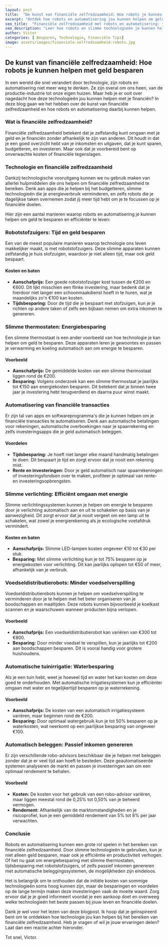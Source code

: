 ```yaml
---
layout: post
title:  "De kunst van financiële zelfredzaamheid: Hoe robots je kunnen helpen met geld besparen"
excerpt: "Ontdek hoe robots en automatisering jou kunnen helpen om geld te besparen en financiële zelfredzaamheid te bereiken."
seo_title:  "Financiële zelfredzaamheid met robots en automatisering: tips en voordelen"
seo_description: "Leer hoe robots en slimme technologieën je kunnen helpen geld te besparen en efficiënter te leven. Ontdek praktische tips en voorbeelden voor financiële zelfredzaamheid."
author: Victor
categories: [ Besparen, Technologie, Financiële Tips]
image: assets/images/financiele-zelfredzaamheid-robots.jpg
---
```


## De kunst van financiële zelfredzaamheid: Hoe robots je kunnen helpen met geld besparen

In een wereld die snel verandert door technologie, zijn robots en automatisering niet meer weg te denken. Ze zijn overal om ons heen, van de productie-industrie tot onze eigen huizen. Maar heb je er ooit over nagedacht hoe deze technologieën jou kunnen helpen met je financiën? In deze blog gaan we het hebben over de kunst van financiële zelfredzaamheid en hoe robots en automatisering daarbij kunnen helpen. 

### Wat is financiële zelfredzaamheid?

Financiële zelfredzaamheid betekent dat je zelfstandig kunt omgaan met je geld en je financiën zonder afhankelijk te zijn van anderen. Dit houdt in dat je een goed overzicht hebt van je inkomsten en uitgaven, dat je kunt sparen, budgetteren, en investeren. Maar ook dat je voorbereid bent op onverwachte kosten of financiële tegenslagen. 

### Technologie en financiële zelfredzaamheid

Dankzij technologische vooruitgang kunnen we nu gebruik maken van allerlei hulpmiddelen die ons helpen om financiële zelfredzaamheid te bereiken. Denk aan apps die je helpen bij het budgetteren, slimme technologieën die je energieverbruik verminderen, en zelfs robots die je dagelijkse taken overnemen zodat jij meer tijd hebt om je te focussen op je financiële doelen. 

Hier zijn een aantal manieren waarop robots en automatisering je kunnen helpen om geld te besparen en efficiënter te leven:

### Robotstofzuigers: Tijd en geld besparen

Een van de meest populaire manieren waarop technologie ons leven makkelijker maakt, is met robotstofzuigers. Deze slimme apparaten kunnen zelfstandig je huis stofzuigen, waardoor je niet alleen tijd, maar ook geld bespaart. 

#### Kosten en baten

- **Aanschafprijs:** Een goede robotstofzuiger kost tussen de €200 en €600. Dit lijkt misschien een flinke investering, maar bedenk dat je hierdoor niet langer een schoonmaakdienst hoeft in te huren, wat je maandelijks zo'n €100 kan kosten.
- **Tijdsbesparing:** Door de tijd die je bespaart met stofzuigen, kun je je richten op andere taken of zelfs een bijbaan nemen om extra inkomen te genereren.

### Slimme thermostaten: Energiebesparing

Een slimme thermostaat is een ander voorbeeld van hoe technologie je kan helpen om geld te besparen. Deze apparaten leren je gewoontes en passen je verwarming en koeling automatisch aan om energie te besparen.

#### Voorbeeld

- **Aanschafprijs:** De gemiddelde kosten van een slimme thermostaat liggen rond de €200.
- **Besparing:** Volgens onderzoek kan een slimme thermostaat je jaarlijks tot €150 aan energiekosten besparen. Dit betekent dat je binnen twee jaar je investering hebt terugverdiend en daarna puur winst maakt.

### Automatisering van financiële transacties

Er zijn tal van apps en softwareprogramma's die je kunnen helpen om je financiële transacties te automatiseren. Denk aan automatische betalingen voor rekeningen, automatische overboekingen naar je spaarrekening en zelfs investeringsapps die je geld automatisch beleggen.

#### Voordelen

- **Tijdsbesparing:** Je hoeft niet langer elke maand handmatig betalingen te doen. Dit bespaart je tijd en zorgt ervoor dat je nooit een rekening mist.
- **Rente en investeringen:** Door je geld automatisch naar spaarrekeningen of investeringsfondsen over te maken, profiteer je optimaal van rente- en investeringsopbrengsten.

### Slimme verlichting: Efficiënt omgaan met energie

Slimme verlichtingssystemen kunnen je helpen om energie te besparen door je verlichting automatisch aan en uit te schakelen op basis van je aanwezigheid. Dit zorgt ervoor dat je nooit vergeet om een lamp uit te schakelen, wat zowel je energierekening als je ecologische voetafdruk vermindert.

#### Kosten en baten

- **Aanschafprijs:** Slimme LED-lampen kosten ongeveer €10 tot €30 per stuk.
- **Besparing:** Met slimme verlichting kun je tot 75% besparen op je energiekosten voor verlichting. Dit kan jaarlijks oplopen tot €50 of meer, afhankelijk van je verbruik.

### Voedseldistributierobots: Minder voedselverspilling

Voedseldistributierobots kunnen je helpen om voedselverspilling te verminderen door je te helpen met het beter organiseren van je boodschappen en maaltijden. Deze robots kunnen bijvoorbeeld je koelkast scannen en je waarschuwen wanneer producten bijna verlopen.

#### Voorbeeld

- **Aanschafprijs:** Een voedseldistributierobot kan variëren van €300 tot €800.
- **Besparing:** Door minder voedsel te verspillen, kun je jaarlijks tot €200 aan boodschappen besparen. Dit is vooral handig voor grotere huishoudens.

### Automatische tuinirrigatie: Waterbesparing

Als je een tuin hebt, weet je hoeveel tijd en water het kan kosten om deze goed te onderhouden. Met automatische irrigatiesystemen kun je efficiënter omgaan met water en tegelijkertijd besparen op je waterrekening.

#### Voorbeeld

- **Aanschafprijs:** De kosten van een automatisch irrigatiesysteem variëren, maar beginnen rond de €200.
- **Besparing:** Door optimaal watergebruik kun je tot 50% besparen op je waterkosten, wat neerkomt op een jaarlijkse besparing van ongeveer €100.

### Automatisch beleggen: Passief inkomen genereren

Er zijn verschillende robo-advisors beschikbaar die je helpen met beleggen zonder dat je er veel tijd aan hoeft te besteden. Deze geautomatiseerde systemen analyseren de markt en passen je investeringen aan om een optimaal rendement te behalen.

#### Voorbeeld

- **Kosten:** De kosten voor het gebruik van een robo-advisor variëren, maar liggen meestal rond de 0,25% tot 0,50% van je beheerd vermogen.
- **Rendement:** Afhankelijk van de marktomstandigheden en je risicoprofiel, kun je een gemiddeld rendement van 5% tot 8% per jaar verwachten.

### Conclusie

Robots en automatisering kunnen een grote rol spelen in het bereiken van financiële zelfredzaamheid. Door slimme technologieën te gebruiken, kun je niet alleen geld besparen, maar ook je efficiëntie en productiviteit verhogen. Of het nu gaat om energiebesparing met slimme thermostaten, tijdsbesparing met robotstofzuigers, of zelfs passief inkomen genereren met automatische beleggingssystemen, de mogelijkheden zijn eindeloos. 

Het is belangrijk om te onthouden dat de initiële kosten van sommige technologieën soms hoog kunnen zijn, maar de besparingen en voordelen op de lange termijn maken deze investeringen vaak de moeite waard. Zorg ervoor dat je je goed informeert voordat je een aankoop doet en overweeg welke technologieën het beste passen bij jouw leven en financiële doelen.

Dank je wel voor het lezen van deze blogpost. Ik hoop dat je geïnspireerd bent om te ontdekken hoe technologie jou kan helpen bij het bereiken van financiële zelfredzaamheid. Heb je vragen of wil je jouw ervaringen delen? Laat dan een reactie achter hieronder. 

Tot snel, Victor.